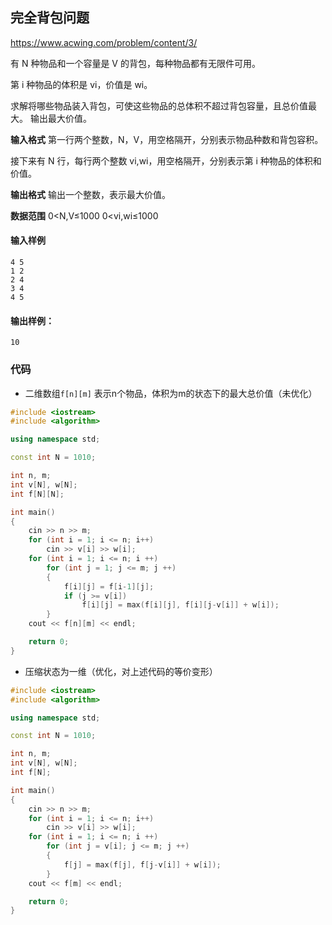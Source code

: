 ## 完全背包问题

https://www.acwing.com/problem/content/3/

有 N 种物品和一个容量是 V 的背包，每种物品都有无限件可用。

第 i 种物品的体积是 vi，价值是 wi。

求解将哪些物品装入背包，可使这些物品的总体积不超过背包容量，且总价值最大。
输出最大价值。

**输入格式**
第一行两个整数，N，V，用空格隔开，分别表示物品种数和背包容积。

接下来有 N 行，每行两个整数 vi,wi，用空格隔开，分别表示第 i 种物品的体积和价值。

**输出格式**
输出一个整数，表示最大价值。

**数据范围**
0<N,V≤1000
0<vi,wi≤1000

#### 输入样例

```
4 5
1 2
2 4
3 4
4 5
```

#### 输出样例：

```
10
```

### 代码

- 二维数组`f[n][m]` 表示n个物品，体积为m的状态下的最大总价值（未优化）

```cpp
#include <iostream>
#include <algorithm>

using namespace std;

const int N = 1010;

int n, m;
int v[N], w[N];
int f[N][N];

int main()
{
    cin >> n >> m;
    for (int i = 1; i <= n; i++) 
    	cin >> v[i] >> w[i];
    for (int i = 1; i <= n; i ++)
    	for (int j = 1; j <= m; j ++)
    	{
    		f[i][j] = f[i-1][j];
    		if (j >= v[i])
    			f[i][j] = max(f[i][j], f[i][j-v[i]] + w[i]);
    	}
    cout << f[n][m] << endl;

    return 0;
}
```

- 压缩状态为一维（优化，对上述代码的等价变形）

```cpp
#include <iostream>
#include <algorithm>

using namespace std;

const int N = 1010;

int n, m;
int v[N], w[N];
int f[N];

int main()
{
    cin >> n >> m;
    for (int i = 1; i <= n; i++) 
    	cin >> v[i] >> w[i];
    for (int i = 1; i <= n; i ++)
    	for (int j = v[i]; j <= m; j ++)
    	{
			f[j] = max(f[j], f[j-v[i]] + w[i]);
    	}
    cout << f[m] << endl;

    return 0;
}
```

